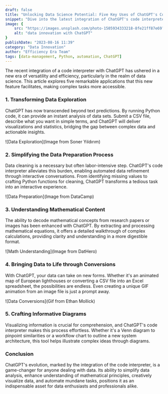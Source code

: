 ```yaml
---
draft: false
title: "Unlocking Data Science Potential: Five Key Uses of ChatGPT's Coding Abilities"
snippet: "Dive into the latest integration of ChatGPT's code interpreter and discover how it revolutionizes various data science tasks, from data cleaning to visual storytelling."
image: {
    src: "https://images.unsplash.com/photo-1505934333218-8fe21ff87e69?ixlib=rb-4.0.3&ixid=M3wxMjA3fDB8MHxwaG90by1wYWdlfHx8fGVufDB8fHx8fA%3D%3D&auto=format&fit=crop&w=1170&q=80",
    alt: "data innovation with ChatGPT"
}
publishDate: "2023-08-16 11:39"
category: "Data Innovation"
author: "Efficiency Era Team"
tags: [data-management, Python, automation, ChatGPT]
---
```


The recent integration of a code interpreter with ChatGPT has ushered in a new era of versatility and efficiency, particularly in the realm of data science. This article explores five remarkable applications that this new feature facilitates, making complex tasks more accessible.

### 1. Transforming Data Exploration

ChatGPT has now transcended beyond text predictions. By running Python code, it can provide an instant analysis of data sets. Submit a CSV file, describe what you want in simple terms, and ChatGPT will deliver visualizations and statistics, bridging the gap between complex data and actionable insights.

![Data Exploration](Image from Soner Yıldırım)

### 2. Simplifying the Data Preparation Process

Data cleaning is a necessary but often labor-intensive step. ChatGPT's code interpreter alleviates this burden, enabling automated data refinement through interactive conversations. From identifying missing values to crafting Python functions for cleaning, ChatGPT transforms a tedious task into an interactive experience.

![Data Preparation](Image from DataCamp)

### 3. Understanding Mathematical Content

The ability to decode mathematical concepts from research papers or images has been enhanced with ChatGPT. By extracting and processing mathematical equations, it offers a detailed walkthrough of complex calculations, providing clarity and understanding in a more digestible format.

![Math Understanding](Image from DatHero)

### 4. Bringing Data to Life through Conversions

With ChatGPT, your data can take on new forms. Whether it's an animated map of European lighthouses or converting a CSV file into an Excel spreadsheet, the possibilities are endless. Even creating a unique GIF animation from an image file is just a prompt away.

![Data Conversions](Gif from Ethan Mollick)

### 5. Crafting Informative Diagrams

Visualizing information is crucial for comprehension, and ChatGPT's code interpreter makes this process effortless. Whether it's a Venn diagram to pinpoint similarities or a workflow chart to outline a new system architecture, this tool helps illustrate complex ideas through diagrams.


### Conclusion

ChatGPT's evolution, marked by the integration of the code interpreter, is a game-changer for anyone dealing with data. Its ability to simplify data analysis, enhance understanding of mathematical principles, creatively visualize data, and automate mundane tasks, positions it as an indispensable asset for data enthusiasts and professionals alike.
